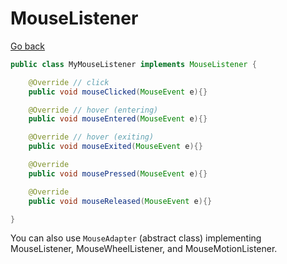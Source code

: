 # MouseListener

[Go back](..#events-and-listeners)

```java
public class MyMouseListener implements MouseListener {

    @Override // click
    public void mouseClicked(MouseEvent e){}

    @Override // hover (entering)
    public void mouseEntered(MouseEvent e){}

    @Override // hover (exiting)
    public void mouseExited(MouseEvent e){}

    @Override
    public void mousePressed(MouseEvent e){}

    @Override
    public void mouseReleased(MouseEvent e){}

}
```

You can also use ``MouseAdapter`` (abstract class)
implementing MouseListener, MouseWheelListener, and MouseMotionListener.